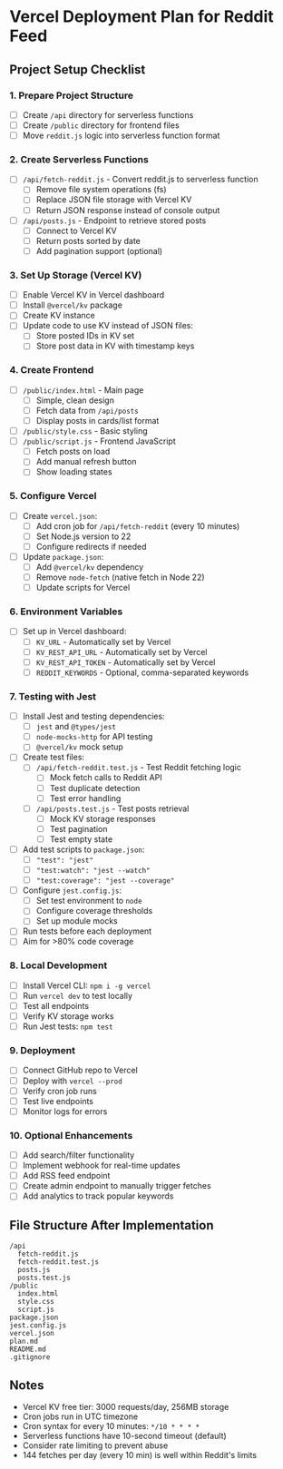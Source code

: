 # Vercel Deployment Plan for Reddit Feed

## Project Setup Checklist

### 1. Prepare Project Structure
- [ ] Create `/api` directory for serverless functions
- [ ] Create `/public` directory for frontend files
- [ ] Move `reddit.js` logic into serverless function format

### 2. Create Serverless Functions
- [ ] `/api/fetch-reddit.js` - Convert reddit.js to serverless function
  - [ ] Remove file system operations (fs)
  - [ ] Replace JSON file storage with Vercel KV
  - [ ] Return JSON response instead of console output
- [ ] `/api/posts.js` - Endpoint to retrieve stored posts
  - [ ] Connect to Vercel KV
  - [ ] Return posts sorted by date
  - [ ] Add pagination support (optional)

### 3. Set Up Storage (Vercel KV)
- [ ] Enable Vercel KV in Vercel dashboard
- [ ] Install `@vercel/kv` package
- [ ] Create KV instance
- [ ] Update code to use KV instead of JSON files:
  - [ ] Store posted IDs in KV set
  - [ ] Store post data in KV with timestamp keys

### 4. Create Frontend
- [ ] `/public/index.html` - Main page
  - [ ] Simple, clean design
  - [ ] Fetch data from `/api/posts`
  - [ ] Display posts in cards/list format
- [ ] `/public/style.css` - Basic styling
- [ ] `/public/script.js` - Frontend JavaScript
  - [ ] Fetch posts on load
  - [ ] Add manual refresh button
  - [ ] Show loading states

### 5. Configure Vercel
- [ ] Create `vercel.json`:
  - [ ] Add cron job for `/api/fetch-reddit` (every 10 minutes)
  - [ ] Set Node.js version to 22
  - [ ] Configure redirects if needed
- [ ] Update `package.json`:
  - [ ] Add `@vercel/kv` dependency
  - [ ] Remove `node-fetch` (native fetch in Node 22)
  - [ ] Update scripts for Vercel

### 6. Environment Variables
- [ ] Set up in Vercel dashboard:
  - [ ] `KV_URL` - Automatically set by Vercel
  - [ ] `KV_REST_API_URL` - Automatically set by Vercel
  - [ ] `KV_REST_API_TOKEN` - Automatically set by Vercel
  - [ ] `REDDIT_KEYWORDS` - Optional, comma-separated keywords

### 7. Testing with Jest
- [ ] Install Jest and testing dependencies:
  - [ ] `jest` and `@types/jest`
  - [ ] `node-mocks-http` for API testing
  - [ ] `@vercel/kv` mock setup
- [ ] Create test files:
  - [ ] `/api/fetch-reddit.test.js` - Test Reddit fetching logic
    - [ ] Mock fetch calls to Reddit API
    - [ ] Test duplicate detection
    - [ ] Test error handling
  - [ ] `/api/posts.test.js` - Test posts retrieval
    - [ ] Mock KV storage responses
    - [ ] Test pagination
    - [ ] Test empty state
- [ ] Add test scripts to `package.json`:
  - [ ] `"test": "jest"`
  - [ ] `"test:watch": "jest --watch"`
  - [ ] `"test:coverage": "jest --coverage"`
- [ ] Configure `jest.config.js`:
  - [ ] Set test environment to `node`
  - [ ] Configure coverage thresholds
  - [ ] Set up module mocks
- [ ] Run tests before each deployment
- [ ] Aim for >80% code coverage

### 8. Local Development
- [ ] Install Vercel CLI: `npm i -g vercel`
- [ ] Run `vercel dev` to test locally
- [ ] Test all endpoints
- [ ] Verify KV storage works
- [ ] Run Jest tests: `npm test`

### 9. Deployment
- [ ] Connect GitHub repo to Vercel
- [ ] Deploy with `vercel --prod`
- [ ] Verify cron job runs
- [ ] Test live endpoints
- [ ] Monitor logs for errors

### 10. Optional Enhancements
- [ ] Add search/filter functionality
- [ ] Implement webhook for real-time updates
- [ ] Add RSS feed endpoint
- [ ] Create admin endpoint to manually trigger fetches
- [ ] Add analytics to track popular keywords

## File Structure After Implementation
```
/api
  fetch-reddit.js
  fetch-reddit.test.js
  posts.js
  posts.test.js
/public
  index.html
  style.css
  script.js
package.json
jest.config.js
vercel.json
plan.md
README.md
.gitignore
```

## Notes
- Vercel KV free tier: 3000 requests/day, 256MB storage
- Cron jobs run in UTC timezone
- Cron syntax for every 10 minutes: `*/10 * * * *`
- Serverless functions have 10-second timeout (default)
- Consider rate limiting to prevent abuse
- 144 fetches per day (every 10 min) is well within Reddit's limits